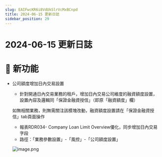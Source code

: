 ```yaml
---
slug: EAIFwcKR6i8VdUkSlrVcMxBCnpd
title: 2024-06-15 更新日誌
sidebar_position: 29
---
```



# 2024-06-15 更新日誌


# 🎉 新功能

- 公司額度增加日內交易設置
    - 針對開通日內交易業務的租戶，增加日內交易公司維度的融資額度設置，設置內容及邏輯同「保證金融資授信」（即原「融資額度」欄）

    如無相關業務，則無需關注該模塊改動，融資額度設置請在「保證金融資授信」tab頁面操作

    - 報表RDR034- Company Loan Limit Overview優化，同步增加日內交易字段
    - 路徑：「業務參數設置」-「風控」-「公司額度設置」

    ![image.png](/assets/395dcf3e980da546b9747cf486431c1a.png)

